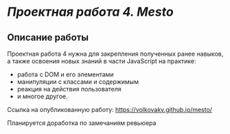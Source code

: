 # *Проектная работа 4. Mesto*

## Описание работы
Проектная работа 4 нужна для закрепления полученных ранее навыков, а также освоения новых знаний в части JavaScript на практике:
* работа с DOM и его элементами
* манипуляции с классами и содержимым
* реакция на действия пользователя
* и многое другое.

Ссылка на опубликованную работу: https://volkovakv.github.io/mesto/

Планируется доработка по замечаниям ревьюера
